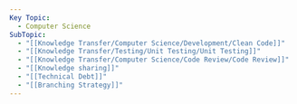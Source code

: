 ```yaml
---
Key Topic:
  - Computer Science
SubTopic:
  - "[[Knowledge Transfer/Computer Science/Development/Clean Code]]"
  - "[[Knowledge Transfer/Testing/Unit Testing/Unit Testing]]"
  - "[[Knowledge Transfer/Computer Science/Code Review/Code Review]]"
  - "[[Knowledge sharing]]"
  - "[[Technical Debt]]"
  - "[[Branching Strategy]]"
---
```

